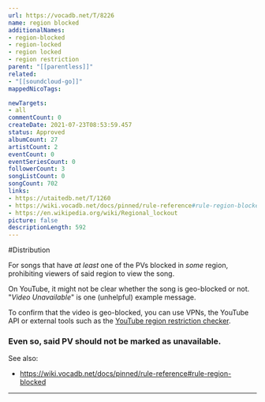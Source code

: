 ```yaml
---
url: https://vocadb.net/T/8226
name: region blocked
additionalNames: 
- region-blocked
- region-locked
- region locked
- region restriction
parent: "[[parentless]]"
related:
- "[[soundcloud-go]]"
mappedNicoTags:

newTargets:
- all
commentCount: 0
createDate: 2021-07-23T08:53:59.457
status: Approved
albumCount: 27
artistCount: 2
eventCount: 0
eventSeriesCount: 0
followerCount: 3
songListCount: 0
songCount: 702
links: 
- https://utaitedb.net/T/1260
- https://wiki.vocadb.net/docs/pinned/rule-reference#rule-region-blocked
- https://en.wikipedia.org/wiki/Regional_lockout
picture: false
descriptionLength: 592
---
```


#Distribution

For songs that have *at least* one of the PVs blocked in *some* region, prohibiting viewers of said region to view the song.

On YouTube, it might not be clear whether the song is geo-blocked or not. "*Video Unavailable*" is one (unhelpful) example message.

To confirm that the video is geo-blocked, you can use VPNs, the YouTube API or external tools such as the [YouTube region restriction checker](https://polsy.org.uk/stuff/ytrestrict.cgi).

### **Even so, said PV should not be marked as unavailable.**

See also:
- https://wiki.vocadb.net/docs/pinned/rule-reference#rule-region-blocked

---

